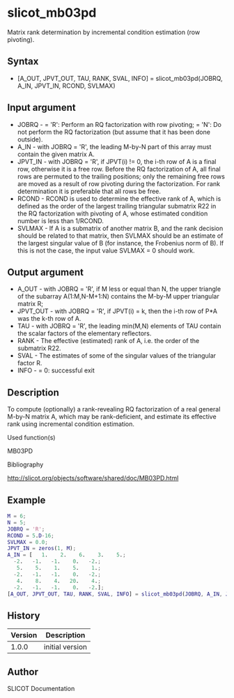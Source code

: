 

# slicot_mb03pd

Matrix rank determination by incremental condition estimation (row pivoting).

## Syntax

- [A_OUT, JPVT_OUT, TAU, RANK, SVAL, INFO] = slicot_mb03pd(JOBRQ, A_IN, JPVT_IN, RCOND, SVLMAX)

## Input argument

 - JOBRQ - = 'R':  Perform an RQ factorization with row pivoting; = 'N':  Do not perform the RQ factorization (but assume that it has been done outside).
 - A_IN - with JOBRQ = 'R', the leading M-by-N part of this array must contain the given matrix A.
 - JPVT_IN - with JOBRQ = 'R', if JPVT(i) != 0, the i-th row of A is a final row, otherwise it is a free row. Before the RQ factorization of A, all final rows are permuted to the trailing positions; only the remaining free rows are moved as a result of row pivoting during the factorization.  For rank determination it is preferable that all rows be free.
 - RCOND - RCOND is used to determine the effective rank of A, which is defined as the order of the largest trailing triangular submatrix R22 in the RQ factorization with pivoting of A, whose estimated condition number is less than 1/RCOND.
 - SVLMAX - If A is a submatrix of another matrix B, and the rank decision should be related to that matrix, then SVLMAX should be an estimate of the largest singular value of B (for instance, the Frobenius norm of B).  If this is not the case, the input value SVLMAX = 0 should work.

## Output argument

 - A_OUT - with JOBRQ = 'R', if M less or equal than N, the upper triangle of the subarray A(1:M,N-M+1:N) contains the M-by-M upper triangular matrix R;
 - JPVT_OUT - with JOBRQ = 'R', if JPVT(i) = k, then the i-th row of P*A was the k-th row of A.
 - TAU - with JOBRQ = 'R', the leading min(M,N) elements of TAU contain the scalar factors of the elementary reflectors.
 - RANK - The effective (estimated) rank of A, i.e. the order of the submatrix R22.
 - SVAL - The estimates of some of the singular values of the triangular factor R.
 - INFO - = 0:  successful exit

## Description


  <p>To compute (optionally) a rank-revealing RQ factorization of a real general M-by-N matrix A, which may be rank-deficient, and estimate its effective rank using incremental condition estimation.</p>


Used function(s)

MB03PD

Bibliography

http://slicot.org/objects/software/shared/doc/MB03PD.html

## Example

```matlab
M = 6;
N = 5;
JOBRQ = 'R';
RCOND = 5.D-16;
SVLMAX = 0.0;
JPVT_IN = zeros(1, M);
A_IN = [   1.    2.    6.    3.    5.;
  -2.   -1.   -1.    0.   -2.;
   5.    5.    1.    5.    1.;
  -2.   -1.   -1.    0.   -2.;
   4.    8.    4.   20.    4.;
  -2.   -1.   -1.    0.   -2.];
[A_OUT, JPVT_OUT, TAU, RANK, SVAL, INFO] = slicot_mb03pd(JOBRQ, A_IN, JPVT_IN, RCOND, SVLMAX)
```

## History

|Version|Description|
|------|------|
|1.0.0|initial version|


## Author

SLICOT Documentation



